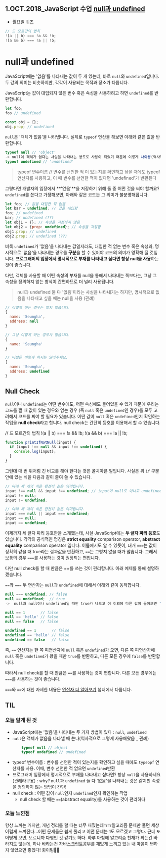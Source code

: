 ## 1.OCT.2018_JavaScript 수업 [null과 undefined](https://helloworldjavascript.net/pages/160-null-undefined.html)

* 월요일 퀴즈 

```js
// 드 모르간의 법칙
!(a || b) === !a && !b;
!(a && b) === !a || !b;
```




# null과 undefined

JavaScript에는 '없음'를 나타내는 값이 두 개 있는데, 바로 `null`와 `undefined`입니다. 두 값의 의미는 비슷하지만, 각각이 사용되는 목적과 장소가 다릅니다.

JavaScript는 값이 대입되지 않은 변수 혹은 속성을 사용하려고 하면 `undefined`를 반환합니다.

```js
let foo;
foo // undefined

const obj = {};
obj.prop; // undefined
```

`null`은 '객체가 없음'을 나타냅니다. 실제로 `typeof` 연산을 해보면 아래와 같은 값을 반환합니다.

```js
typeof null // 'object' 
-> null이 객체가 없다는 사실을 나타내는 용도로 사용이 되었기 때문에 이렇게 나와용(역사적으로 그렇게 사용됨)
typeof undefined // 'undefined'
```

> typeof 변수이름 // 변수를 선언한 적 이 있는지를 확인하고 싶을 때에도 typeof 연산자를 사용하고, 이 때 변수를 선언한 적이 없다면 'undefined'가 반환된다 

그렇다면 개발자의 입장에서 **'없음'**을 저장하기 위해 둘 중 어떤 것을 써야 할까요? `undefined`를 쓴다고 가정해보면, 아래와 같은 코드는 그 의미가 불분명해집니다.

```js
let foo; // 값을 대입한 적 없음
let bar = undefined; // 값을 대입함
foo; // undefined
bar; // undefined (??)
let obj1 = {}; // 속성을 지정하지 않음
let obj2 = {prop: undefined}; // 속성을 지정함
obj1.prop; // undefined
obj2.prop; // undefined (??)
```

비록 `undefined`가 '없음'을 나타내는 값일지라도, 대입한 적 없는 변수 혹은 속성과, 명시적으로 '없음'을 나타내는 경우를 **구분**을 할 수 있어야 코드의 의미가 명확해 질 것입니다. **프로그래머의 입장에서 명시적으로 부재를 나타내고 싶다면 항상 null을 사용**하는 것이 좋습니다.

다만, 객체를 사용할 때 어떤 속성의 부재를 null을 통해서 나타내는 쪽보다는, 그냥 그 속성을 정의하지 않는 방식이 간편하므로 더 널리 사용됩니다.

> null과 undefined 둘 다 '없음'이라는 사실을 나타내기는 하지만, 명시적으로 없음을 나타내고 싶을 때는 null을 사용 (관례)

```js
// 이렇게 하는 경우는 많지 않습니다.
{
  name: 'Seungha',
  address: null
}

// 그냥 이렇게 하는 경우가 많습니다.
{
  name: 'Seungha'
}

// 어쨌든 이렇게 하지는 말아주세요.
{
  name: 'Seungha',
  address: undefined
}
```

## Null Check

`null`이나 `undefined`는 어떤 변수에도, 어떤 속성에도 들어있을 수 있기 때문에 우리는 코드를 짤 때 값이 있는 경우와 없는 경우 (즉 `null` 혹은 `undefined`인 경우)를 모두 고려해서 코드를 짜야 할 필요가 있습니다. 어떤 값이 `null` 혹은 `undefined`인지 확인하는 작업을 **null check**라고 합니다. null check는 간단히 등호를 이용해서 할 수 있습니다.

// 드 모르간의 법칙
!(a || b) === !a && !b;
!(a && b) === !a || !b;


```js
function printIfNotNull(input) {
  if (input !== null && input !== undefined) {
    console.log(input);
  }
}
```

그런데 매 번 위처럼 긴 비교를 해야 한다는 것은 골치아픈 일입니다. 사실은 위 `if` 구문 안에 있는 식을 다음과 같이 줄여 쓸 수 있습니다.

```js
// 아래 세 개의 식은 완전히 같은 의미입니다.
input !== null && input !== undefined; // input이 null도 아니고 undefined도 아니다
input != null; 
input != undefined;

// 아래 세 개의 식은 완전히 같은 의미입니다.
input === null || input === undefined;
input == null;
input == undefined;
```

이제까지 세 글자 짜리 등호만을 소개했는데, 사실 JavaScript에는 **두 글자 짜리 등호**도 있습니다. 각각의 공식적인 명칭은 **strict equality** comparison operator, **abstract equality** comparison operator 입니다. 이름에서도 알 수 있듯이, 대개 `===`는 값이 정확히 같을 때 true라는 결과값을 반환하고, `==`는 그렇지 않을 때가 많습니다. 그래서 보통의 경우 `===`를 사용하는 것이 권장되는 편입니다.

다만 null check를 할 때 만큼은 ==를 쓰는 것이 편리합니다. 아래 예제를 통해 설명하겠습니다.

`==`와 `===` 두 연산자는 `null`과 `undefined`에 대해서 아래와 같이 동작합니다.


```js
null === undefined; // false
null == undefined;  // true 
->  null과 null이나 undefined일 때만 true가 나오고 이 이외에 다른 값이 들어오면 'false'가 나온다(null인지 undefined인지 확인할 때만 ==(두개짜리 등호)사용

null == 1       // false
null == 'hello' // false
null == false   // false

undefined == 1       // false
undefined == 'hello' // false
undefined == false   // false
```

즉, `==` 연산자는 한 쪽 피연산자에 `null` 혹은 `undefined`가 오면, 다른 쪽 피연산자에 `null` 혹은 `undefined`가 왔을 때만 `true`를 반환하고, 다른 모든 경우에 `false`를 반환합니다.

따라서 null check를 할 때 만큼은 `==`를 사용하는 것이 편합니다. 다른 모든 경우에는 `===`를 사용하는 것이 좋습니다.

`===`와 `==`에 대한 자세한 내용은 [연산자 더 알아보기](https://helloworldjavascript.net/pages/245-operator-in-depth.html) 챕터에서 다룹니다.


## TIL

### 오늘 알게 된 것

* JavaScript에는 '없음'을 나타내는 두 가지 방법이 있다 : `null`, `undefined`
* `null`은 객체가 없음을 나타낼 때 쓴다(역사적으로 그렇게 사용해왔음 _ 관례)
	```js
		typeof null // object
		typeof undefined // undefined 
	``` 
* typeof 변수이름 : 변수를 선언한 적이 있는지를 확인하고 싶을 때에도 `typeopf` 연산자를 사용. 이때, 변수 선언한 적 없으면 `undefined`반환
* 프로그래머 입장에서 명시적으로 부재를 나타내고 싶다면? 항상 `null`을 사용하세요(관례라구용)  : why? `null`과 `undefined` 둘 다 '없음'을 나타내는 것은 같지만 속성을 정의하지 않는 방법이 간단!
* null check : 어떤 값이 `null`인지 `undefined`인지 확인하는 작업 
	+ null check 할 때는 `==`(abstract equality)를 사용하는 것이 편리하다

### 오늘 느낀점

항상 느끼는 거지만, 개념 정리를 할 때는 너무 재밌는데ㅠㅠ알고리즘 문제만 풀면 세상 어렵게 느껴진다...어떤 문제들은 쉽게 풀리고 어떤 문제는 1도 모르겠고 그렇다. 근데 또 어떻게 보면, 모르니까 다행인 것 같기도 하다. 하루 아침에 알고리즘 천재가 되는건 바라지도 않는데, 하나 바라는건 자바스크립트공부를 재밌게 느끼고 있는 내 마음이 변하지 않았으면 좋겠다! 화이팅👍🏼
